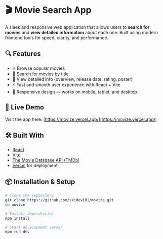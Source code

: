 # 🎬 Movie Search App

A sleek and responsive web application that allows users to **search for movies** and **view detailed information** about each one. Built using modern frontend tools for speed, clarity, and performance.

## 🔍 Features

- 🔥 Browse popular movies
- 🔎 Search for movies by title
- 📄 View detailed info (overview, release date, rating, poster)
- ⚡ Fast and smooth user experience with React + Vite
- 📱 Responsive design — works on mobile, tablet, and desktop

## 🚀 Live Demo

Visit the app here: [https://movize.vercel.app/](https://movize.vercel.app/)

## 🛠️ Built With

- [React](https://reactjs.org/)
- [Vite](https://vitejs.dev/)
- [The Movie Database API (TMDb)](https://www.themoviedb.org/documentation/api)
- [Vercel](https://vercel.com/) for deployment

## 📦 Installation & Setup

```bash
# Clone the repository
git clone https://github.com/skidev101/movize.git
cd movize

# Install dependencies
npm install

# Start development server
npm run dev
